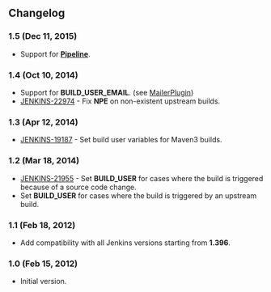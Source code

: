 ## Changelog

### 1.5 (Dec 11, 2015)

- Support for [**Pipeline**](https://github.com/jenkinsci/pipeline-plugin).

### 1.4 (Oct 10, 2014)

- Support for **BUILD\_USER\_EMAIL**. (see [MailerPlugin](https://github.com/jenkinsci/mailer-plugin))
- [JENKINS-22974](https://issues.jenkins-ci.org/browse/JENKINS-22974) - Fix **NPE** on non-existent upstream builds.
    
### 1.3 (Apr 12, 2014)

- [JENKINS-19187](https://issues.jenkins-ci.org/browse/JENKINS-19187) - Set build user variables for Maven3 builds.

### 1.2 (Mar 18, 2014)

- [JENKINS-21955](https://issues.jenkins-ci.org/browse/JENKINS-21955) - Set **BUILD\_USER** for cases where the build is triggered because of a source code change.
- Set **BUILD\_USER** for cases where the build is triggered by an upstream build.

### 1.1 (Feb 18, 2012)

- Add compatibility with all Jenkins versions starting from **1.396**.

### 1.0 (Feb 15, 2012)

- Initial version.
